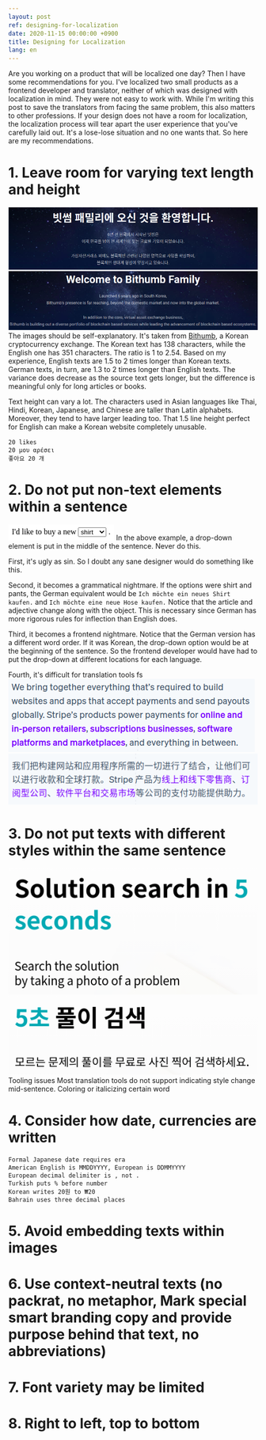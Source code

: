 ```yaml
---
layout: post
ref: designing-for-localization
date: 2020-11-15 00:00:00 +0900
title: Designing for Localization
lang: en
---
```


Are you working on a product that will be localized one day? Then I have some recommendations for you. I've localized two small products as a frontend developer and translator, neither of which was designed with localization in mind. They were not easy to work with. While I'm writing this post to save the translators from facing the same problem, this also matters to other professions. If your design does not have a room for localization, the localization process will tear apart the user experience that you've carefully laid out. It's a lose-lose situation and no one wants that. So here are my recommendations.

# 1. Leave room for varying text length and height
![Length difference example 1](/images/bithumb_ko.png)
![Length difference example 2](/images/bithumb_en.png)
The images should be self-explanatory. It's taken from [Bithumb](https://bithumb.com), a Korean cryptocurrency exchange. The Korean text has 138 characters, while the English one has 351 characters. The ratio is 1 to 2.54. Based on my experience, English texts are 1.5 to 2 times longer than Korean texts. German texts, in turn, are 1.3 to 2 times longer than English texts. The variance does decrease as the source text gets longer, but the difference is meaningful only for long articles or books.

Text height can vary a lot. The characters used in Asian languages like Thai, Hindi, Korean, Japanese, and Chinese are taller than Latin alphabets. Moreover, they tend to have larger leading too. That 1.5 line height perfect for English can make a Korean website completely unusable.

    20 likes
    20 μου αρέσει
    좋아요 20 개

# 2. Do not put non-text elements within a sentence
![UI element example](/images/shirt_dropdown.png)
In the above example, a drop-down element is put in the middle of the sentence. Never do this. 

First, it's ugly as sin. So I doubt any sane designer would do something like this.

Second, it becomes a grammatical nightmare. If the options were shirt and pants, the German equivalent would be `Ich möchte ein neues Shirt kaufen.` and `Ich möchte eine neue Hose kaufen.` Notice that the article and adjective change along with the object. This is necessary since German has more rigorous rules for inflection than English does.

Third, it becomes a frontend nightmare. Notice that the German version has a different word order. If it was Korean, the drop-down option would be at the beginning of the sentence. So the frontend developer would have had to put the drop-down at different locations for each language.

Fourth, it's difficult for translation tools fs
![Link example 1](/images/stripe_en.png)
![Link example 2](/images/stripe_ch.png)


# 3. Do not put texts with different styles within the same sentence
![Mid-sentence style example 1](/images/quanda_en.png)
![Mid-sentence style example 2](/images/quanda_ko.png)
    Tooling issues
    Most translation tools do not support indicating style change mid-sentence.
    Coloring or italicizing certain word
# 4. Consider how date, currencies are written
    Formal Japanese date requires era
    American English is MMDDYYYY, European is DDMMYYYY
    European decimal delimiter is , not .
    Turkish puts % before number
    Korean writes 20원 to ₩20
    Bahrain uses three decimal places
# 5. Avoid embedding texts within images
# 6. Use context-neutral texts (no packrat, no metaphor, Mark special smart branding copy and provide purpose behind that text, no abbreviations)
# 7. Font variety may be limited
# 8. Right to left, top to bottom
